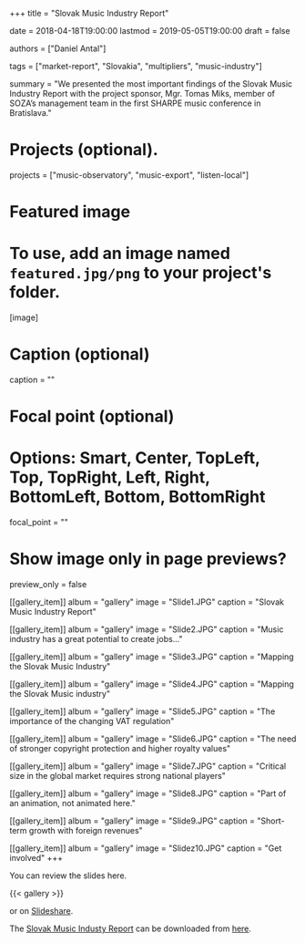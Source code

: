 +++
title = "Slovak Music Industry Report"

date = 2018-04-18T19:00:00
lastmod = 2019-05-05T19:00:00
draft = false

authors = ["Daniel Antal"]

tags = ["market-report", "Slovakia", "multipliers", "music-industry"]

summary = "We presented the most important findings of the Slovak Music Industry Report with the project sponsor, Mgr. Tomas Miks, member of SOZA’s management team in the first SHARPE music conference in Bratislava."

# Projects (optional).
projects = ["music-observatory", "music-export", "listen-local"]

# Featured image
# To use, add an image named `featured.jpg/png` to your project's folder. 
[image]
  # Caption (optional)
  caption = ""

  # Focal point (optional)
  # Options: Smart, Center, TopLeft, Top, TopRight, Left, Right, BottomLeft, Bottom, BottomRight
  focal_point = ""

  # Show image only in page previews?
  preview_only = false



[[gallery_item]]
album = "gallery"
image = "Slide1.JPG"
caption = "Slovak Music Industry Report"

[[gallery_item]]
album = "gallery"
image = "Slide2.JPG"
caption = "Music industry has a great potential to create jobs…"

[[gallery_item]]
album = "gallery"
image = "Slide3.JPG"
caption = "Mapping the Slovak Music Industry"

[[gallery_item]]
album = "gallery"
image = "Slide4.JPG"
caption = "Mapping the Slovak Music industry"

[[gallery_item]]
album = "gallery"
image = "Slide5.JPG"
caption = "The importance of the changing VAT regulation"

[[gallery_item]]
album = "gallery"
image = "Slide6.JPG"
caption = "The need of stronger copyright protection and higher royalty values"

[[gallery_item]]
album = "gallery"
image = "Slide7.JPG"
caption = "Critical size in the global market requires strong national players"

[[gallery_item]]
album = "gallery"
image = "Slide8.JPG"
caption = "Part of an animation, not animated here."

[[gallery_item]]
album = "gallery"
image = "Slide9.JPG"
caption = "Short-term growth with foreign revenues"

[[gallery_item]]
album = "gallery"
image = "Slidez10.JPG"
caption = "Get involved"
+++


You can review the slides here.

{{< gallery >}} 

or on [Slideshare](https://www.slideshare.net/antaldaniel/spva-o-hudobnom-priemysle-na-slovensku-sharpe-2018).

The [Slovak Music Industy Report](/publication/slovak_music_industry_2019/) can be downloaded from [here](http://www.soza.sk/aktuality/235/soza-zverej%C5%88uje-historicky-prvu-spravu-o-slovenskom-hudobnom-priemysle). 
